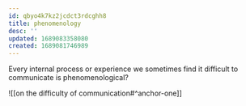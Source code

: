 ```yaml
---
id: qbyo4k7kz2jcdct3rdcghh8
title: phenomenology
desc: ''
updated: 1689083358080
created: 1689081746989
---
```


Every internal process or experience we sometimes find it difficult to communicate is phenomenological?  

![[on the difficulty of communication#^anchor-one]]
